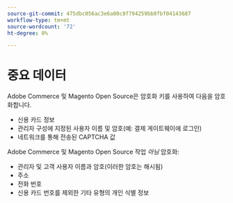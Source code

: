 ```yaml
---
source-git-commit: 475dbc056ac3e6a00c8f794259bb0fbf04143687
workflow-type: tm+mt
source-wordcount: '72'
ht-degree: 0%

---
```

# 중요 데이터

Adobe Commerce 및 Magento Open Source은 암호화 키를 사용하여 다음을 암호화합니다.

* 신용 카드 정보
* 관리자 구성에 지정된 사용자 이름 및 암호(예: 결제 게이트웨이에 로그인)
* 네트워크를 통해 전송된 CAPTCHA 값

Adobe Commerce 및 Magento Open Source 작업 *아님* 암호화:

* 관리자 및 고객 사용자 이름과 암호(이러한 암호는 해시됨)
* 주소
* 전화 번호
* 신용 카드 번호를 제외한 기타 유형의 개인 식별 정보
